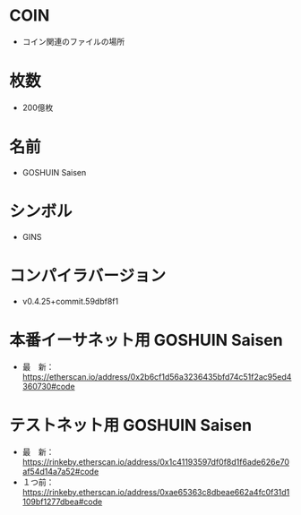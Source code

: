 # COIN

* コイン関連のファイルの場所

# 枚数
* 200億枚

# 名前
* GOSHUIN Saisen

# シンボル
* GINS

# コンパイラバージョン
* v0.4.25+commit.59dbf8f1

# 本番イーサネット用 GOSHUIN Saisen

* 最　新：https://etherscan.io/address/0x2b6cf1d56a3236435bfd74c51f2ac95ed4360730#code

# テストネット用 GOSHUIN Saisen

* 最　新：https://rinkeby.etherscan.io/address/0x1c41193597df0f8d1f6ade626e70af54d14a7a52#code
* １つ前：https://rinkeby.etherscan.io/address/0xae65363c8dbeae662a4fc0f31d1109bf1277dbea#code


